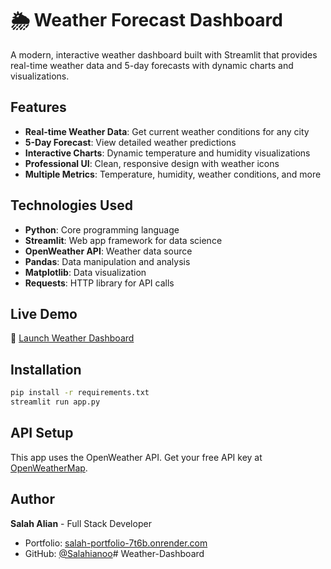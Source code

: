 # 🌦️ Weather Forecast Dashboard

A modern, interactive weather dashboard built with Streamlit that provides real-time weather data and 5-day forecasts with dynamic charts and visualizations.

## Features

- **Real-time Weather Data**: Get current weather conditions for any city
- **5-Day Forecast**: View detailed weather predictions
- **Interactive Charts**: Dynamic temperature and humidity visualizations
- **Professional UI**: Clean, responsive design with weather icons
- **Multiple Metrics**: Temperature, humidity, weather conditions, and more

## Technologies Used

- **Python**: Core programming language
- **Streamlit**: Web app framework for data science
- **OpenWeather API**: Weather data source
- **Pandas**: Data manipulation and analysis
- **Matplotlib**: Data visualization
- **Requests**: HTTP library for API calls

## Live Demo

🚀 [Launch Weather Dashboard](https://your-weather-app.streamlit.app)

## Installation

```bash
pip install -r requirements.txt
streamlit run app.py
```

## API Setup

This app uses the OpenWeather API. Get your free API key at [OpenWeatherMap](https://openweathermap.org/api).

## Author

**Salah Alian** - Full Stack Developer
- Portfolio: [salah-portfolio-7t6b.onrender.com](https://salah-portfolio-7t6b.onrender.com)
- GitHub: [@Salahianoo](https://github.com/Salahianoo)# Weather-Dashboard

